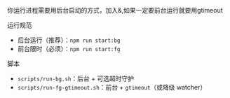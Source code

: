 你运行进程需要用后台启动的方式，加入&,如果一定要前台运行就要用gtimeout

运行规范
- 后台运行（推荐）：`npm run start:bg`
- 前台限时（必须）：`npm run start:fg`

脚本
- `scripts/run-bg.sh`：后台 + 可选超时守护
- `scripts/run-fg-gtimeout.sh`：前台 + `gtimeout`（或降级 watcher）

